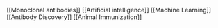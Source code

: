 [[Monoclonal antibodies]]
[[Artificial intelligence]]
[[Machine Learning]]
[[Antibody Discovery]]
[[Animal Immunization]]
